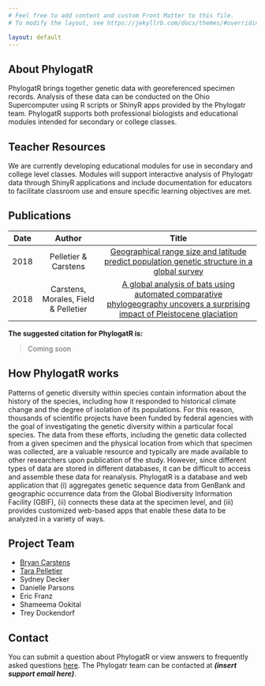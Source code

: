 ```yaml
---
# Feel free to add content and custom Front Matter to this file.
# To modify the layout, see https://jekyllrb.com/docs/themes/#overriding-theme-defaults

layout: default
---
```


## About PhylogatR

PhylogatR brings together genetic data with georeferenced specimen records. Analysis of these data can be conducted on the Ohio Supercomputer using R scripts or ShinyR apps provided by the Phylogatr team. PhylogatR supports both professional biologists and educational modules intended for secondary or college classes.


## Teacher Resources

We are currently developing educational modules for use in secondary and college level classes. Modules will support interactive analysis of Phylogatr data through ShinyR applications and include documentation for educators to facilitate classroom use and ensure specific learning objectives are met.  

## Publications

| Date  | Author  | Title |
| :----:  | :-----:  | :------: |
| 2018 | Pelletier & Carstens | [Geographical range size and latitude predict population genetic structure in a global survey](https://royalsocietypublishing.org/doi/10.1098/rsbl.2017.0566)
| 2018 | Carstens, Morales, Field & Pelletier | [A global analysis of bats using automated comparative phylogeography uncovers a surprising impact of Pleistocene glaciation](https://onlinelibrary.wiley.com/doi/abs/10.1111/jbi.13382)

**The suggested citation for PhylogatR is:**
>Coming soon

## How PhylogatR works

Patterns of genetic diversity within species contain information about the history of the species, including how it responded to historical climate change and the degree of isolation of its populations. For this reason, thousands of scientific projects have been funded by federal agencies with the goal of investigating the genetic diversity within a particular focal species. The data from these efforts, including the genetic data collected from a given specimen and the physical location from which that specimen was collected, are a valuable resource and typically are made available to other researchers upon publication of the study. However, since different types of data are stored in different databases, it can be difficult to access and assemble these data for reanalysis. PhylogatR is a database and web application that (i) aggregates genetic sequence data from GenBank and geographic occurrence data from the Global Biodiversity Information Facility (GBIF), (ii) connects these data at the specimen level, and (iii) provides customized web-based apps that enable these data to be analyzed in a variety of ways. 

## Project Team

- [Bryan Carstens](https://carstenslab.osu.edu/index.html)
- [Tara Pelletier](https://sites.google.com/site/taraapelletier/)
- Sydney Decker
- Danielle Parsons
- Eric Franz
- Shameema Ookital
- Trey Dockendorf

## Contact

You can submit a question about PhylogatR or view answers to frequently asked questions [here](https://discourse.osc.edu/c/phylogatr/45). The Phylogatr team can be contacted at ***(insert support email here)***.
